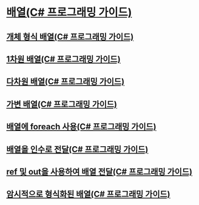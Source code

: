 # [배열(C# 프로그래밍 가이드)](index.md)
## [개체 형식 배열(C# 프로그래밍 가이드)](arrays-as-objects.md)
## [1차원 배열(C# 프로그래밍 가이드)](single-dimensional-arrays.md)
## [다차원 배열(C# 프로그래밍 가이드)](multidimensional-arrays.md)
## [가변 배열(C# 프로그래밍 가이드)](jagged-arrays.md)
## [배열에 foreach 사용(C# 프로그래밍 가이드)](using-foreach-with-arrays.md)
## [배열을 인수로 전달(C# 프로그래밍 가이드)](passing-arrays-as-arguments.md)
## [ref 및 out을 사용하여 배열 전달(C# 프로그래밍 가이드)](passing-arrays-using-ref-and-out.md)
## [암시적으로 형식화된 배열(C# 프로그래밍 가이드)](implicitly-typed-arrays.md)
